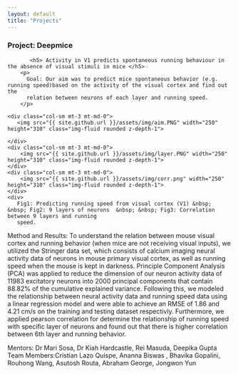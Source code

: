 ```yaml
---
layout: default
title: "Projects"
---
```




<div class="row gx-5 mb-5">
   <h3 class="fw-bold border-bottom pb-3 mb-5">Project: Deepmice</h3>
        
           <h5> Activity in V1 predicts spontaneous running behaviour in the absence of visual stimuli in mice </h5>
        <p> 
          Goal: Our aim was to predict mice spontaneous behavior (e.g. running speed)based on the activity of the visual cortex and find out the
          relation between neurons of each layer and running speed. 
        </p>   
   
    <div class="col-sm mt-3 mt-md-0">
       <img src="{{ site.github.url }}/assets/img/aim.PNG" width="250" height="310" class="img-fluid rounded z-depth-1">
     
    </div>
    <div class="col-sm mt-3 mt-md-0">
        <img src="{{ site.github.url }}/assets/img/layer.PNG" width="250" height="310" class="img-fluid rounded z-depth-1"> 
    </div>
    <div class="col-sm mt-3 mt-md-0">
        <img src="{{ site.github.url }}/assets/img/corr.png" width="250" height="310" class="img-fluid rounded z-depth-1">
    </div>
    <div>
       Fig1: Predicting running speed from visual cortex (V1) &nbsp; &nbsp; Fig2: 9 layers of neurons  &nbsp; &nbsp; Fig3: Correlation between 9 layers and running
       speed.
   </div>
   <div>  
      <p>
        Method and Results: To understand the relation between mouse visual cortex and running behavior (when mice are not receiving visual inputs), we utilized
        the Stringer data set, which consists of calcium imaging neural activity data of neurons in mouse primary visual cortex, as well as running speed when the
        mouse is kept in darkness. Principle Component Analysis (PCA) was applied to reduce the dimension of our neuron activity data of 11983 excitatory neurons into
        2000 principal components that contain 88.82% of the cumulative explained variance. Following this, we modeled the relationship between neural activity data
        and running speed data using a linear regression model and were able to achieve an RMSE of 1.86 and 4.21 cm/s on the training and testing dataset respectivly. 
        Furthermore, we applied pearson correlation for determine the relationship of running speed with specific layer of neurons and found out that there is higher
        correlation between 6th layer and running behavior. 
      </p>
      <p>
         Mentors: Dr Mari Sosa, Dr Kiah Hardcastle, Rei Masuda, Deepika Gupta
         Team Members:Cristian Lazo Quispe, Ananna Biswas , Bhavika Gopalini, Rouhong Wang, Asutosh Routa, Abraham George, Jongwon Yun
      </p> 
   </div>
</div>

